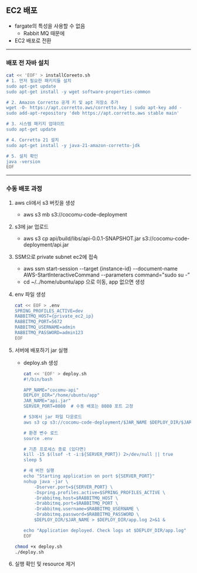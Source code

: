 ## EC2 배포 
- fargate의 특성을 사용할 수 없음
  - Rabbit MQ 때문에
- EC2 배포로 전환

---

### 배포 전 자바 설치

```bash
cat << 'EOF' > installCoreeto.sh
# 1. 먼저 필요한 패키지들 설치
sudo apt-get update
sudo apt-get install -y wget software-properties-common

# 2. Amazon Corretto 공개 키 및 apt 저장소 추가
wget -O- https://apt.corretto.aws/corretto.key | sudo apt-key add -
sudo add-apt-repository 'deb https://apt.corretto.aws stable main'

# 3. 시스템 패키지 업데이트
sudo apt-get update

# 4. Corretto 21 설치
sudo apt-get install -y java-21-amazon-corretto-jdk

# 5. 설치 확인
java -version
EOF
```

---

### 수동 배포 과정

1. aws cli에서 s3 버킷을 생성
    - aws s3 mb s3://cocomu-code-deployment
2. s3에 jar 업로드
    - aws s3 cp api/build/libs/api-0.0.1-SNAPSHOT.jar s3://cocomu-code-deployment/api.jar
3. SSM으로 private subnet ec2에 접속
    - aws ssm start-session --target {instance-id} --document-name AWS-StartInteractiveCommand --parameters command="sudo su -”
    - cd ~/../home/ubuntu/app 으로 이동, app 없으면 생성
4. env 파일 생성

    ```bash
    cat << EOF > .env
    SPRING_PROFILES_ACTIVE=dev
    RABBITMQ_HOST={private_ec2_ip}
    RABBITMQ_PORT=5672
    RABBITMQ_USERNAME=admin
    RABBITMQ_PASSWORD=admin123
    EOF
    ```

5. 서버에 배포하기 jar 실행
    - deploy.sh 생성
        ```bash
        cat << 'EOF' > deploy.sh
        #!/bin/bash
        
        APP_NAME="cocomu-api"
        DEPLOY_DIR="/home/ubuntu/app"
        JAR_NAME="api.jar"
        SERVER_PORT=8080  # 수동 배포는 8080 포트 고정
        
        # S3에서 jar 파일 다운로드
        aws s3 cp s3://cocomu-code-deployment/$JAR_NAME $DEPLOY_DIR/$JAR_NAME
        
        # 환경 변수 로드
        source .env
        
        # 기존 프로세스 종료 (있다면)
        kill -15 $(lsof -t -i:${SERVER_PORT}) 2>/dev/null || true
        sleep 5
        
        # 새 버전 실행
        echo "Starting application on port ${SERVER_PORT}"
        nohup java -jar \
            -Dserver.port=${SERVER_PORT} \
            -Dspring.profiles.active=$SPRING_PROFILES_ACTIVE \
            -Drabbitmq.host=$RABBITMQ_HOST \
            -Drabbitmq.port=$RABBITMQ_PORT \
            -Drabbitmq.username=$RABBITMQ_USERNAME \
            -Drabbitmq.password=$RABBITMQ_PASSWORD \
            $DEPLOY_DIR/$JAR_NAME > $DEPLOY_DIR/app.log 2>&1 &
        
        echo "Application deployed. Check logs at $DEPLOY_DIR/app.log"
        EOF
        ```


    ```bash
    chmod +x deploy.sh
    ./deploy.sh
    ```

6. 실행 확인 및 resource 제거